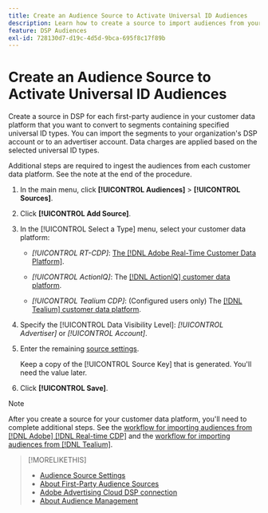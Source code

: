 ```yaml
---
title: Create an Audience Source to Activate Universal ID Audiences
description: Learn how to create a source to import audiences from your customer data platform and convert them to segments containing universal IDs.
feature: DSP Audiences
exl-id: 728130d7-d19c-4d5d-9bca-695f8c17f89b
---
```

# Create an Audience Source to Activate Universal ID Audiences

Create a source in DSP for each first-party audience in your customer data platform that you want to convert to segments containing specified universal ID types. You can import the segments to your organization's DSP account or to an advertiser account. Data charges are applied based on the selected universal ID types.

Additional steps are required to ingest the audiences from each customer data platform. See the note at the end of the procedure.

1. In the main menu, click **[!UICONTROL Audiences]** > **[!UICONTROL Sources]**.

1. Click **[!UICONTROL Add Source]**.

1. In the [!UICONTROL Select a Type] menu, select your customer data platform:

   * *[!UICONTROL RT-CDP]*: [The [!DNL Adobe Real-Time Customer Data Platform]](source-about.md).

   * *[!UICONTROL ActionIQ]*: The [[!DNL ActionIQ] customer data platform](source-about.md).

   * *[!UICONTROL Tealium CDP]*: (Configured users only) The [[!DNL Tealium] customer data platform](source-about.md).

1. Specify the [!UICONTROL Data Visibility Level]: *[!UICONTROL Advertiser]* or *[!UICONTROL Account]*.

1. Enter the remaining [source settings](source-settings.md).

   Keep a copy of the [!UICONTROL Source Key] that is generated. You'll need the value later.

1. Click **[!UICONTROL Save]**.

>[!NOTE]
>
>After you create a source for your customer data platform, you'll need to complete additional steps. See the [workflow for importing audiences from [!DNL Adobe] [!DNL Real-time CDP]](source-adobe-rtcdp.md)<!-- the [activation workflow for [!DNL ActionIQ]](source-actioniq.md), --> and the [workflow for importing audiences from [!DNL Tealium]](source-tealium.md).

>[!MORELIKETHIS]
>
>* [Audience Source Settings](source-settings.md)
>* [About First-Party Audience Sources](source-about.md)
>* [Adobe Advertising Cloud DSP connection](https://experienceleague.adobe.com/docs/experience-platform/destinations/catalog/advertising/adobe-advertising-cloud-connection.html)
>* [About Audience Management](/help/dsp/audiences/audience-about.md)

